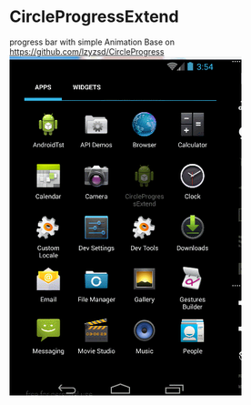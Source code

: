# CircleProgressExtend
progress bar with simple Animation
Base on https://github.com/lzyzsd/CircleProgress
![image](https://github.com/xiaoweiwu/CircleProgressExtend/blob/master/demogif/demo.gif)

